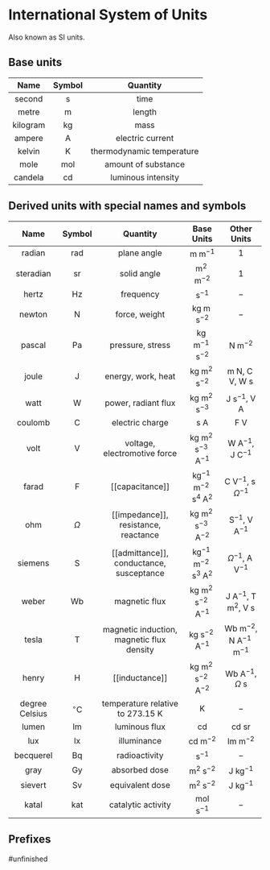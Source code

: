 # International System of Units
Also known as SI units.

## Base units
|   Name   |    Symbol    |         Quantity          |
|:--------:|:------------:|:-------------------------:|
|  second  |  $\text{s}$  |           time            |
|  metre   |  $\text{m}$  |          length           |
| kilogram | $\text{kg}$  |           mass            |
|  ampere  |  $\text{A}$  |     electric current      |
|  kelvin  |  $\text{K}$  | thermodynamic temperature |
|   mole   | $\text{mol}$ |    amount of substance    |
| candela  | $\text{cd}$  |    luminous intensity     |

## Derived units with special names and symbols
|      Name      |       Symbol       |                 Quantity                  |                         Base Units                          |                       Other Units                        |
|:--------------:|:------------------:|:-----------------------------------------:|:-----------------------------------------------------------:|:--------------------------------------------------------:|
|     radian     |    $\text{rad}$    |                plane angle                |                  $\text{m}\;\text{m}^{-1}$                  |                           $1$                            |
|   steradian    |    $\text{sr}$     |                solid angle                |                $\text{m}^{2}\;\text{m}^{-2}$                |                           $1$                            |
|     hertz      |    $\text{Hz}$     |                 frequency                 |                       $\text{s}^{-1}$                       |                           $-$                            |
|     newton     |     $\text{N}$     |               force, weight               |            $\text{kg}\;\text{m}\;\text{s}^{-2}$             |                           $-$                            |
|     pascal     |    $\text{Pa}$     |             pressure, stress              |          $\text{kg}\;\text{m}^{-1}\;\text{s}^{-2}$          |                $\text{N}\;\text{m}^{-2}$                 |
|     joule      |     $\text{J}$     |            energy, work, heat             |          $\text{kg}\;\text{m}^{2}\;\text{s}^{-2}$           | $\text{m}\;\text{N}$, $\text{C}\;\text{V}$, $\text{W s}$ |
|      watt      |     $\text{W}$     |            power, radiant flux            |              $\text{kg m}^{2}\;\text{s}^{-3}$               |             $\text{J s}^{-1}$, $\text{V A}$              |
|    coulomb     |     $\text{C}$     |              electric charge              |                        $\text{s A}$                         |                       $\text{F V}$                       |
|      volt      |     $\text{V}$     |       voltage, electromotive force        |       $\text{kg m}^{2}\;\text{s}^{-3}\;\text{A}^{-1}$       |                $\text{W A}^{-1}$, $\text{J C}^{-1}$                |
|     farad      |     $\text{F}$     |              [[capacitance]]              | $\text{kg}^{-1}\;\text{m}^{-2}\;\text{s}^{4}\;\text{A}^{2}$ |        $\text{C V}^{-1}$, $\text{s}\;\Omega^{-1}$        |
|      ohm       |      $\Omega$      |   [[impedance]], resistance, reactance    |       $\text{kg m}^{2}\;\text{s}^{-3}\;\text{A}^{-2}$       |            $\text{S}^{-1}$, $\text{V A}^{-1}$            |
|    siemens     |     $\text{S}$     | [[admittance]], conductance, susceptance  | $\text{kg}^{-1}\;\text{m}^{-2}\;\text{s}^{3}\;\text{A}^{2}$ |         $\Omega^{-1}$, $\text{A}\;\text{V}^{-1}$         |
|     weber      |    $\text{Wb}$     |               magnetic flux               |       $\text{kg m}^{2}\;\text{s}^{-2}\;\text{A}^{-1}$       |    $\text{J A}^{-1}$, $\text{T m}^{2}$, $\text{V s}$     |
|     tesla      |     $\text{T}$     | magnetic induction, magnetic flux density |              $\text{kg s}^{-2}\;\text{A}^{-1}$              |   $\text{Wb m}^{-2}$, $\text{N A}^{-1}\;\text{m}^{-1}$   |
|     henry      |     $\text{H}$     |              [[inductance]]               |       $\text{kg m}^{2}\;\text{s}^{-2}\;\text{A}^{-2}$       |              $\text{Wb A}^{-1}$, $\Omega\;\text{s}$              |
| degree Celsius | $^{\circ}\text{C}$ | temperature relative to 273.15 $\text{K}$ |                         $\text{K}$                          |                           $-$                            |
|     lumen      |    $\text{lm}$     |               luminous flux               |                         $\text{cd}$                         |                      $\text{cd sr}$                      |
|      lux       |    $\text{lx}$     |                illuminance                |                      $\text{cd m}^{-2}$                      |                    $\text{lm m}^{-2}$                     |
|   becquerel    |    $\text{Bq}$     |               radioactivity               |                          $\text{s}^{-1}$                           |                           $-$                            |
|      gray      |    $\text{Gy}$     |               absorbed dose               |                $\text{m}^{2}\;\text{s}^{-2}$                |                    $\text{J kg}^{-1}$                    |
|    sievert     |    $\text{Sv}$     |              equivalent dose              |                $\text{m}^{2}\;\text{s}^{-2}$                |                    $\text{J kg}^{-1}$                    |
|     katal      |    $\text{kat}$    |            catalytic activity             |                     $\text{mol s}^{-1}$                     | $-$                                                         |

## Prefixes
#unfinished
